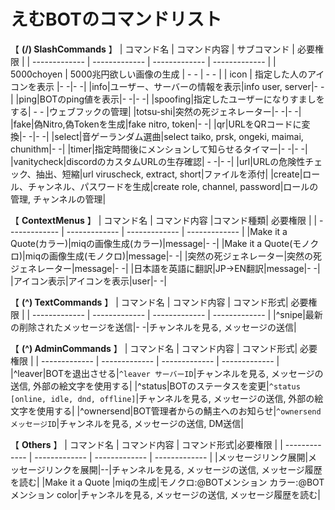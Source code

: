 # えむBOTのコマンドリスト
【 **(/) SlashCommands** 】
| コマンド名  | コマンド内容 | サブコマンド | 必要権限 |
| ------------- | ------------- | ------------- | ------------- |
|  5000choyen  | 5000兆円欲しい画像の生成  | - - | - - |
| icon  | 指定した人のアイコンを表示  |- -|- -|
|info|ユーザー、サーバーの情報を表示|info user, server|- -|
|ping|BOTのping値を表示|- -|- -|
|spoofing|指定したユーザーになりすましをする| - - |ウェブフックの管理|
|totsu-shi|突然の死ジェネレーター|- -|- -|
|fake|偽Nitro,偽Tokenを生成|fake nitro, token|- -|
|qr|URLをQRコードに変換|- -|- -|
|select|音ゲーランダム選曲|select taiko, prsk, ongeki, maimai, chunithm|- -|
|timer|指定時間後にメンションして知らせるタイマー|- -|- -|
|vanitycheck|discordのカスタムURLの生存確認| - -|- -|
|url|URLの危険性チェック、抽出、短縮|url viruscheck, extract, short|ファイルを添付|
|create|ロール、チャンネル、パスワードを生成|create role, channel, password|ロールの管理, チャンネルの管理|

【 **ContextMenus** 】
| コマンド名  | コマンド内容 |コマンド種類|  必要権限 |
| ------------- | ------------- | ------------- | ------------- |
|Make it a Quote(カラー)|miqの画像生成(カラー)|message|- -|
|Make it a Quote(モノクロ)|miqの画像生成(モノクロ)|message|- -|
|突然の死ジェネレーター|突然の死ジェネレーター|message|- -|
|日本語を英語に翻訳|JP→EN翻訳|message|- -|
|アイコン表示|アイコンを表示|user|- -|

【 **(^) TextCommands** 】
| コマンド名  | コマンド内容 | コマンド形式| 必要権限 |
| ------------- | ------------- | ------------- | ------------- |
|^snipe|最新の削除されたメッセージを送信|- -|チャンネルを見る, メッセージの送信|

【 **(^) AdminCommands** 】
| コマンド名  | コマンド内容 | コマンド形式| 必要権限 |
| ------------- | ------------- | ------------- | ------------- |
|^leaver|BOTを退出させる|`^leaver サーバーID`|チャンネルを見る, メッセージの送信, 外部の絵文字を使用する|
|^status|BOTのステータスを変更|`^status [online, idle, dnd, offline]`|チャンネルを見る, メッセージの送信, 外部の絵文字を使用する|
|^ownersend|BOT管理者からの鯖主へのお知らせ|`^ownersend メッセージID`|チャンネルを見る, メッセージの送信, DM送信|

【 **Others** 】
| コマンド名  | コマンド内容 | コマンド形式|必要権限 |
| ------------- | ------------- |  ------------- |  ------------- |
|メッセージリンク展開|メッセージリンクを展開|--|チャンネルを見る, メッセージの送信, メッセージ履歴を読む|
|Make it a Quote |miqの生成|モノクロ:@BOTメンション カラー:@BOTメンション color|チャンネルを見る, メッセージの送信, メッセージ履歴を読む|
